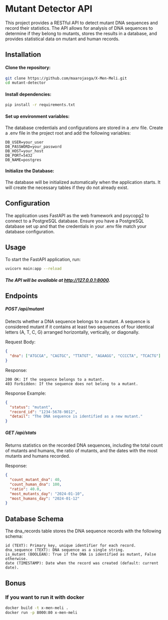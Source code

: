 # Mutant Detector API

This project provides a RESTful API to detect mutant DNA sequences and record their statistics. The API allows for analysis of DNA sequences to determine if they belong to mutants, stores the results in a database, and provides statistical data on mutant and human records.

## Installation
#### Clone the repository:
``` bash
git clone https://github.com/maarojasga/X-Men-Meli.git
cd mutant-detector
```

#### Install dependencies:
```  bash
pip install -r requirements.txt
``` 

#### Set up environment variables:
The database credentials and configurations are stored in a .env file. Create a .env file in the project root and add the following variables:

``` 
DB_USER=your_user
DB_PASSWORD=your_password
DB_HOST=your_host
DB_PORT=5432
DB_NAME=postgres
``` 

#### Initialize the Database:
The database will be initialized automatically when the application starts. It will create the necessary tables if they do not already exist.

## Configuration
The application uses FastAPI as the web framework and psycopg2 to connect to a PostgreSQL database. Ensure you have a PostgreSQL database set up and that the credentials in your .env file match your database configuration.

## Usage
To start the FastAPI application, run:

``` bash
uvicorn main:app --reload
``` 

##### The API will be available at http://127.0.0.1:8000.

## Endpoints

##### POST /api/mutant
Detects whether a DNA sequence belongs to a mutant. A sequence is considered mutant if it contains at least two sequences of four identical letters (A, T, C, G) arranged horizontally, vertically, or diagonally.

Request Body:
``` json
{
  "dna": ["ATGCGA", "CAGTGC", "TTATGT", "AGAAGG", "CCCCTA", "TCACTG"]
}
```

Response:
```
200 OK: If the sequence belongs to a mutant.
403 Forbidden: If the sequence does not belong to a mutant.
```
Response Example:
``` json
{
  "status": "mutant",
  "record_id": "1234-5678-9012",
  "detail": "The DNA sequence is identified as a new mutant."
}
```

##### GET /api/stats
Returns statistics on the recorded DNA sequences, including the total count of mutants and humans, the ratio of mutants, and the dates with the most mutants and humans recorded.

Response:
``` json
{
  "count_mutant_dna": 40,
  "count_human_dna": 100,
  "ratio": 40.0,
  "most_mutants_day": "2024-01-10",
  "most_humans_day": "2024-01-12"
}
```

## Database Schema
The dna_records table stores the DNA sequence records with the following schema:

```
id (TEXT): Primary key, unique identifier for each record.
dna_sequence (TEXT): DNA sequence as a single string.
is_mutant (BOOLEAN): True if the DNA is identified as mutant, False otherwise.
date (TIMESTAMP): Date when the record was created (default: current date).
```

## Bonus
### If you want to run it with docker
``` bash
docker build -t x-men-meli .
docker run -p 8000:80 x-men-meli
```
